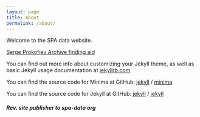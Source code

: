 ```yaml
---
layout: page
title: About
permalink: /about/
---
```


Welcome to the SPA data website.

[Serge Prokofiev Archive finding aid](https://findingaids.library.columbia.edu/ead/nnc-rb/ldpd_10815449/summary)


You can find out more info about customizing your Jekyll theme, as well as basic Jekyll usage documentation at [jekyllrb.com](https://jekyllrb.com/)

You can find the source code for Minima at GitHub:
[jekyll][jekyll-organization] /
[minima](https://github.com/jekyll/minima)

You can find the source code for Jekyll at GitHub:
[jekyll][jekyll-organization] /
[jekyll](https://github.com/jekyll/jekyll)


[jekyll-organization]: https://github.com/jekyll

##### Rev. site publisher to spa-data org
